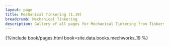 ```yaml
---
layout: page
title: Mechanical Tinkering (1.19)
breadcrumb: Mechanical Tinkering
description: Gallery of all pages for Mechanical Tinkering from Tinkers' Mechworks in Minecraft 1.19.2.
---
```


{%include book/pages.html book=site.data.books.mechworks_19 %}